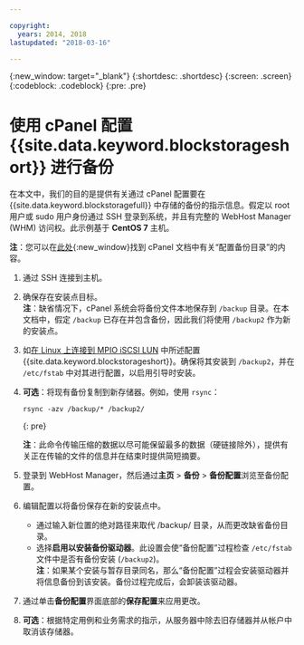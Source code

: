 ```yaml
---

copyright:
  years: 2014, 2018
lastupdated: "2018-03-16"

---
```

{:new_window: target="_blank"}
{:shortdesc: .shortdesc}
{:screen: .screen}
{:codeblock: .codeblock}
{:pre: .pre}
 
# 使用 cPanel 配置 {{site.data.keyword.blockstorageshort}} 进行备份

在本文中，我们的目的是提供有关通过 cPanel 配置要在 {{site.data.keyword.blockstoragefull}} 中存储的备份的指示信息。假定以 root 用户或 sudo 用户身份通过 SSH 登录到系统，并且有完整的 WebHost Manager (WHM) 访问权。此示例基于 **CentOS 7** 主机。

**注**：您可以在[此处](https://docs.cpanel.net/display/68Docs/Backup+Configuration#BackupConfiguration-ConfigureBackupDirectory){:new_window}找到 cPanel 文档中有关“配置备份目录”的内容。

1. 通过 SSH 连接到主机。

2. 确保存在安装点目标。<br />
   **注**：缺省情况下，cPanel 系统会将备份文件本地保存到 `/backup` 目录。在本文档中，假定 `/backup` 已存在并包含备份，因此我们将使用 `/backup2` 作为新的安装点。
   
3. 如[在 Linux 上连接到 MPIO iSCSI LUN](accessing_block_storage_linux.html) 中所述配置 {{site.data.keyword.blockstorageshort}}。确保将其安装到 `/backup2`，并在 `/etc/fstab` 中对其进行配置，以启用引导时安装。

4. **可选**：将现有备份复制到新存储器。例如，使用 `rsync`：
   ```
   rsync -azv /backup/* /backup2/
   ```
   {: pre}
    
    **注**：此命令传输压缩的数据以尽可能保留最多的数据（硬链接除外），提供有关正在传输的文件的信息并在结束时提供简短摘要。
    
5.  登录到 WebHost Manager，然后通过**主页** > **备份** > **备份配置**浏览至备份配置。

6.  编辑配置以将备份保存在新的安装点中。 
    - 通过输入新位置的绝对路径来取代 /backup/ 目录，从而更改缺省备份目录。 
    - 选择**启用以安装备份驱动器**。此设置会使“备份配置”过程检查 `/etc/fstab` 文件中是否有备份安装 (`/backup2`)。<br /> **注**：如果某个安装与暂存目录同名，那么“备份配置”过程会安装驱动器并将信息备份到该安装。备份过程完成后，会卸装该驱动器。 

7. 通过单击**备份配置**界面底部的**保存配置**来应用更改。

8. **可选**：根据特定用例和业务需求的指示，从服务器中除去旧存储器并从帐户中取消该存储器。

